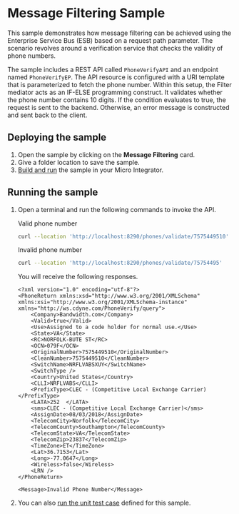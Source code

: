 # Message Filtering Sample

This sample demonstrates how message filtering can be achieved using the Enterprise Service Bus (ESB) based on a request path parameter. The scenario revolves around a verification service that checks the validity of phone numbers.

The sample includes a REST API called `PhoneVerifyAPI` and an endpoint named `PhoneVerifyEP`. The API resource is configured with a URI template that is parameterized to fetch the phone number. Within this setup, the Filter mediator acts as an IF-ELSE programming construct. It validates whether the phone number contains 10 digits. If the condition evaluates to true, the request is sent to the backend. Otherwise, an error message is constructed and sent back to the client.

## Deploying the sample

1.  Open the sample by clicking on the **Message Filtering** card.
2.  Give a folder location to save the sample.
3.  [Build and run]({{base_path}}/develop/deploy-artifacts#build-and-run) the sample in your Micro Integrator.

## Running the sample

1.  Open a terminal and run the following commands to invoke the API.

    Valid phone number
    ```bash
    curl --location 'http://localhost:8290/phones/validate/7575449510' 
    ```

    Invalid phone number
    ```bash
    curl --location 'http://localhost:8290/phones/validate/75754495' 
    ```

    You will receive the following responses.

    ```
    <?xml version="1.0" encoding="utf-8"?>
    <PhoneReturn xmlns:xsd="http://www.w3.org/2001/XMLSchema" xmlns:xsi="http://www.w3.org/2001/XMLSchema-instance" xmlns="http://ws.cdyne.com/PhoneVerify/query">
        <Company>Bandwidth.com</Company>
        <Valid>true</Valid>
        <Use>Assigned to a code holder for normal use.</Use>
        <State>VA</State>
        <RC>NORFOLK-BUTE ST</RC>
        <OCN>079F</OCN>
        <OriginalNumber>7575449510</OriginalNumber>
        <CleanNumber>7575449510</CleanNumber>
        <SwitchName>NRFLVABSXUY</SwitchName>
        <SwitchType />
        <Country>United States</Country>
        <CLLI>NRFLVABS</CLLI>
        <PrefixType>CLEC - (Competitive Local Exchange Carrier)</PrefixType>
        <LATA>252  </LATA>
        <sms>CLEC - (Competitive Local Exchange Carrier)</sms>
        <AssignDate>08/03/2018</AssignDate>
        <TelecomCity>Norfolk</TelecomCity>
        <TelecomCounty>Southampton</TelecomCounty>
        <TelecomState>VA</TelecomState>
        <TelecomZip>23837</TelecomZip>
        <TimeZone>ET</TimeZone>
        <Lat>36.7153</Lat>
        <Long>-77.0647</Long>
        <Wireless>false</Wireless>
        <LRN />
    </PhoneReturn>
    ```

    ```
    <Message>Invalid Phone Number</Message>
    ```

3.  You can also [run the unit test case]({{base_path}}/develop/creating-unit-test-suite/#run-unit-test-suite) defined for this sample.
